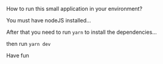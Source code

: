 How to run this small application in your environment?

You must have nodeJS installed...

After that you need to run `yarn` to install the dependencies...

then run `yarn dev`

Have fun
